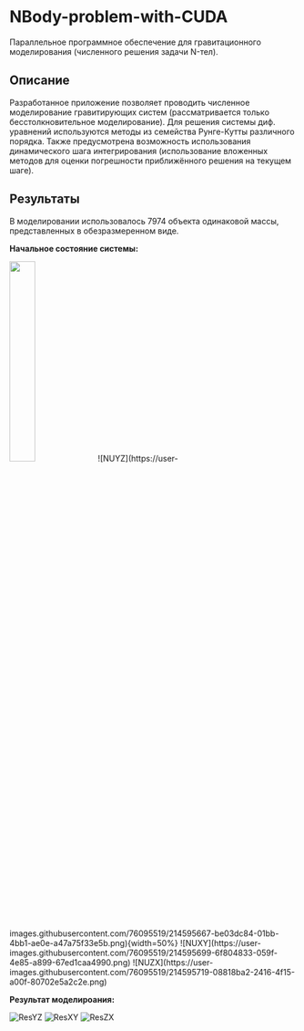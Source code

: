 # NBody-problem-with-CUDA
Параллельное программное обеспечение для гравитационного моделирования (численного решения задачи N-тел).
## Описание
Разработанное приложение позволяет проводить численное моделирование гравитирующих систем (рассматривается только бесстолкновительное моделирование). Для решения системы диф. уравнений используются методы из семейства Рунге-Кутты различного порядка. Также предусмотрена возможность использования динамического шага интегрирования (использование вложенных методов для оценки погрешности приближённого решения на текущем шаге).
## Результаты
В моделировании использовалось 7974 объекта одинаковой массы, представленных в обезразмеренном виде.

<strong>Начальное состояние системы:</strong>

<img src="https://user-images.githubusercontent.com/76095519/214595667-be03dc84-01bb-4bb1-ae0e-a47a75f33e5b.png" width="30%">
![NUYZ](https://user-images.githubusercontent.com/76095519/214595667-be03dc84-01bb-4bb1-ae0e-a47a75f33e5b.png){width=50%}
![NUXY](https://user-images.githubusercontent.com/76095519/214595699-6f804833-059f-4e85-a899-67ed1caa4990.png)
![NUZX](https://user-images.githubusercontent.com/76095519/214595719-08818ba2-2416-4f15-a00f-80702e5a2c2e.png)

<strong>Результат моделироания:</strong>

![ResYZ](https://user-images.githubusercontent.com/76095519/214595786-b478fd49-e3ba-4f91-bb5e-59305bdedfaf.png)
![ResXY](https://user-images.githubusercontent.com/76095519/214595809-932eb214-f1d8-4f5a-a306-f9a90a191219.png)
![ResZX](https://user-images.githubusercontent.com/76095519/214595822-060031c8-9aa8-40b6-919a-ab051f63a3cb.png)

